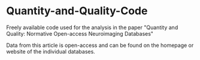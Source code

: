 # Quantity-and-Quality-Code
Freely available code used for the analysis in the paper "Quantity and Quality: Normative Open-access Neuroimaging Databases"

Data from this article is open-access and can be found on the homepage or website of the individual databases.
